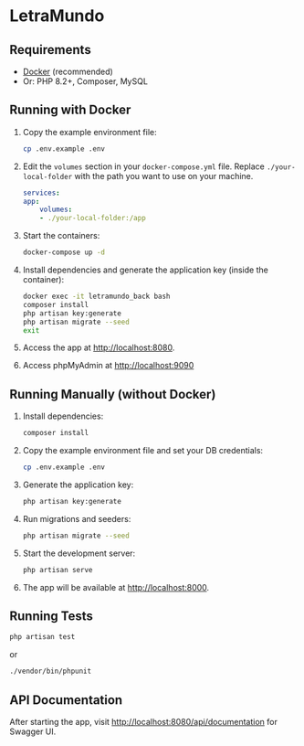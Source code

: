 # LetraMundo

## Requirements

- [Docker](https://www.docker.com/) (recommended)
- Or: PHP 8.2+, Composer, MySQL

## Running with Docker

1. Copy the example environment file:
   ```sh
   cp .env.example .env
   ```

2. Edit the `volumes` section in your `docker-compose.yml` file. Replace `./your-local-folder` with the path you want to use on your machine.
    ```yaml
    services:
    app:
        volumes:
        - ./your-local-folder:/app
    ```

3. Start the containers:
   ```sh
   docker-compose up -d
   ```

4. Install dependencies and generate the application key (inside the container):
   ```sh
   docker exec -it letramundo_back bash
   composer install
   php artisan key:generate
   php artisan migrate --seed
   exit
   ```

5. Access the app at [http://localhost:8080](http://localhost:8080).

6. Access phpMyAdmin at [http://localhost:9090](http://localhost:9090)

## Running Manually (without Docker)

1. Install dependencies:
   ```sh
   composer install
   ```

2. Copy the example environment file and set your DB credentials:
   ```sh
   cp .env.example .env
   ```

3. Generate the application key:
   ```sh
   php artisan key:generate
   ```

4. Run migrations and seeders:
   ```sh
   php artisan migrate --seed
   ```

5. Start the development server:
   ```sh
   php artisan serve
   ```

6. The app will be available at [http://localhost:8000](http://localhost:8000).

## Running Tests

```sh
php artisan test
```
or
```sh
./vendor/bin/phpunit
```

## API Documentation

After starting the app, visit [http://localhost:8080/api/documentation](http://localhost:8080/api/documentation) for Swagger UI.